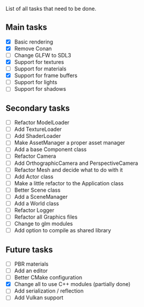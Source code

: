 List of all tasks that need to be done.

## Main tasks
- [x] Basic rendering
- [x] Remove Conan
- [ ] Change GLFW to SDL3
- [x] Support for textures
- [ ] Support for materials
- [x] Support for frame buffers
- [ ] Support for lights
- [ ] Support for shadows

## Secondary tasks
- [ ] Refactor ModelLoader
- [ ] Add TextureLoader
- [ ] Add ShaderLoader
- [ ] Make AssetManager a proper asset manager
- [ ] Add a base Component class
- [ ] Refactor Camera
- [ ] Add OrthographicCamera and PerspectiveCamera
- [ ] Refactor Mesh and decide what to do with it
- [ ] Add Actor class
- [ ] Make a little refactor to the Application class
- [ ] Better Scene class
- [ ] Add a SceneManager
- [ ] Add a World class
- [ ] Refactor Logger
- [ ] Refactor all Graphics files
- [ ] Change to glm modules
- [ ] Add option to compile as shared library

## Future tasks
- [ ] PBR materials
- [ ] Add an editor
- [ ] Better CMake configuration
- [x] Change all to use C++ modules (partially done)
- [ ] Add serialization / reflection
- [ ] Add Vulkan support
